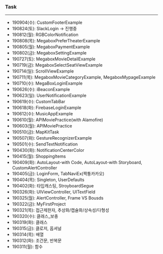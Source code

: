 ### Task

---

- 190904(수): CustomFooterExample
- 190824(토): SlackLogin -> 진행중
- 190812(월): RGBColorNotification
- 190808(목): MegaboxPreferTheaterExample
- 190805(월): MegaboxPaymentExample
- 190802(금): MegaboxSettingExample
- 190727(토): MegaboxMovieDetailExample
- 190719(금): MegaboxSelectSeatViewExample
- 190714(일): ScrollViewExample
- 190711(목): MegaboxMovieCategoryExample, MegaboxMypageExample
- 190710(수): MegaBoxLoginExample
- 190626(수): iBeaconExample
- 190623(일): UserNotificationExample
- 190619(수): CustomTabBar
- 190618(화): FirebaseLoginExample
- 190612(수): MusicAppExample
- 190610(월): APIMoviePractice(with Alamofire)
- 190603(월): APIMoviePractice
- 190510(금): MapKitTask
- 190507(화): GestureRecognizerExample
- 190501(수): SendTextNotification
- 190430(화): NotificationCenterColor
- 190415(월): ShoppingItems
- 190409(화): AutoLayout-with Code, AutoLayout-with Storyboard, CustomAlertController
- 190405(금): LoginForm, TabNaviEx(짝퉁카카오)
- 190404(목): Singleton, UserDefaults
- 190402(화): 타입캐스팅, StroyboardSegue
- 190326(화): UIViewController, UITextField
- 190325(월): AlertController, Frame VS Bousds
- 190322(금): MyFirstProject
- 190321(목): 접근제한자, 추상화/캡슐화/상속성/다형성
- 190320(수): 클래스_보충
- 190319(화): 클래스
- 190315(금): 클로저, 옵셔널
- 190314(목): 배열
- 190312(화): 조건문, 반복문
- 190311(월): 함수



